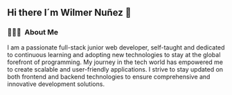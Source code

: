 ## Hi there I´m Wilmer Nuñez 👋

### 👨🏻‍💻 &nbsp;About Me

I am a passionate full-stack junior web developer, self-taught and dedicated to continuous learning and adopting new technologies to stay at the global forefront of programming. My journey in the tech world has empowered me to create scalable and user-friendly applications. I strive to stay updated on both frontend and backend technologies to ensure comprehensive and innovative development solutions.

<!--
**Wilmernm/Wilmernm** is a ✨ _special_ ✨ repository because its `README.md` (this file) appears on your GitHub profile.

<img alt="SomeGif" 
  src="https://giphy.com/embed/xThuWgyzVrLshFkP7O" 
  align="right"
  width="480" 
  height="480" 
  style="" 
  frameBorder="0" 
  class="giphy-embed"
  />

### 🛠 &nbsp;Tech Stack

![JavaScript](https://img.shields.io/badge/javascript-%23323330.svg?style=for-the-badge&logo=javascript&logoColor=%23F7DF1E)&nbsp;
![Java](https://img.shields.io/badge/java-%23ED8B00.svg?style=for-the-badge&logo=java&logoColor=white)&nbsp;
![Swift](https://img.shields.io/badge/swift-FA7343?style=for-the-badge&logo=swift&logoColor=white)&nbsp;
![Python](https://img.shields.io/badge/python-3670A0?style=for-the-badge&logo=python&logoColor=ffdd54)&nbsp;
![HTML5](https://img.shields.io/badge/html5-%23E34F26.svg?style=for-the-badge&logo=html5&logoColor=white)&nbsp;
![CSS3](https://img.shields.io/badge/css3-%231572B6.svg?style=for-the-badge&logo=css3&logoColor=white)&nbsp;
![Sass](https://img.shields.io/badge/Sass-CC6699?style=for-the-badge&logo=sass&logoColor=white)&nbsp;
![Spring](https://img.shields.io/badge/spring-%236DB33F.svg?style=for-the-badge&logo=spring&logoColor=white)&nbsp;
![Postman](https://img.shields.io/badge/Postman-FF6C37?style=for-the-badge&logo=postman&logoColor=white)&nbsp;
![Docker](https://img.shields.io/badge/Docker-2496ED?style=for-the-badge&logo=docker&logoColor=white)&nbsp;
![Docker Compose](https://img.shields.io/badge/Docker_Compose-2496ED?style=for-the-badge&logo=docker&logoColor=white)&nbsp;

### 🗃 &nbsp;Databases

![MongoDB](https://img.shields.io/badge/MongoDB-%234ea94b.svg?style=for-the-badge&logo=mongodb&logoColor=white)&nbsp;
![Postgres](https://img.shields.io/badge/postgres-%23316192.svg?style=for-the-badge&logo=postgresql&logoColor=white)&nbsp;
![MySQL](https://img.shields.io/badge/MySQL-4479A1?style=for-the-badge&logo=mysql&logoColor=white)&nbsp;

### 🧰 &nbsp;Version Controll & Tools 

![Git](https://img.shields.io/badge/git-%23F05033.svg?style=for-the-badge&logo=git&logoColor=white)&nbsp;
![GitHub](https://img.shields.io/badge/github-%23121011.svg?style=for-the-badge&logo=github&logoColor=white)&nbsp;
![Visual Studio Code](https://img.shields.io/badge/Visual%20Studio%20Code-0078d7.svg?style=for-the-badge&logo=visual-studio-code&logoColor=white)&nbsp;
![Confluence](https://img.shields.io/badge/confluence-%23172BF4.svg?style=for-the-badge&logo=confluence&logoColor=white)&nbsp;
![Jira](https://img.shields.io/badge/jira-%230A0FFF.svg?style=for-the-badge&logo=jira&logoColor=white)&nbsp;
![Canva](https://img.shields.io/badge/Canva-%2300C4CC.svg?style=for-the-badge&logo=Canva&logoColor=white)&nbsp;
![Apache Maven](https://img.shields.io/badge/Apache%20Maven-C71A36?style=for-the-badge&logo=Apache%20Maven&logoColor=white)&nbsp;
![Slack](https://img.shields.io/badge/Slack-4A154B?style=for-the-badge&logo=slack&logoColor=white)&nbsp;
![Around](https://img.shields.io/badge/around-FFAE00?style=for-the-badge&logo=around&logoColor=white)&nbsp;
![Studio 3T](https://img.shields.io/badge/studio%203t-12924F?style=for-the-badge&logo=studio3t&logoColor=white)&nbsp;
![TablePlus](https://img.shields.io/badge/tableplus-000000?style=for-the-badge&logo=tableplus&logoColor=white)&nbsp;
![GitKraken](https://img.shields.io/badge/gitkraken-179287?style=for-the-badge&logo=gitkraken&logoColor=white)&nbsp;


### 💰 &nbsp;Support My Work
[![BuyMeACoffee](https://img.shields.io/badge/Buy%20Me%20a%20Coffee-ffdd00?style=for-the-badge&logo=buy-me-a-coffee&logoColor=black)](https://buymeacoffee.com/wilmern);
 


### 🤝🏻 &nbsp;Connect with Me

<p align="center">

<a href="www.linkedin.com/in/wilmer-núñez-407961181">
  <img src="https://img.shields.io/badge/LinkedIn-0077B5?style=for-the-badge&logo=linkedin&logoColor=white"/></a>
<a href="mailto:wilmer_nm@hotmail.com">
  <img src="https://img.shields.io/badge/Email-0078D4?style=for-the-badge&logo=microsoft-outlook&logoColor=white"/></a>
<a href="https://www.instagram.com/wilmer_nm/">
  <img src="https://img.shields.io/badge/Instagram-E4405F?style=for-the-badge&logo=instagram&logoColor=white"/></a>
<a href="https://www.facebook.com/Wilmernz/">
  <img src="https://img.shields.io/badge/Facebook-1877F2?style=for-the-badge&logo=facebook&logoColor=white"/></a>
</p>

### ⛩️  &nbsp;That's How Commits move...  ⛩️

<div align="center">
  <a href="https://github.com/Wilmernm">
  <img src="https://github.com/1999AZZAR/1999AZZAR/blob/readme/resources/img/grid-snake.svg"
       alt="snake" /></a>
</div>

